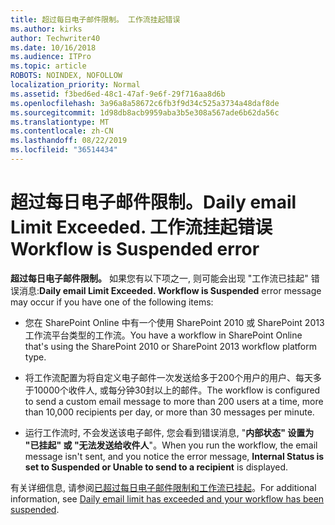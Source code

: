 ```yaml
---
title: 超过每日电子邮件限制。 工作流挂起错误
ms.author: kirks
author: Techwriter40
ms.date: 10/16/2018
ms.audience: ITPro
ms.topic: article
ROBOTS: NOINDEX, NOFOLLOW
localization_priority: Normal
ms.assetid: f3bed6ed-48c1-47af-9e6f-29f716aa8d6b
ms.openlocfilehash: 3a96a8a58672c6fb3f9d34c525a3734a48daf8de
ms.sourcegitcommit: 1d98db8acb9959aba3b5e308a567ade6b62da56c
ms.translationtype: MT
ms.contentlocale: zh-CN
ms.lasthandoff: 08/22/2019
ms.locfileid: "36514434"
---
```

# <a name="daily-email-limit-exceeded-workflow-is-suspended-error"></a><span data-ttu-id="40003-103">超过每日电子邮件限制。</span><span class="sxs-lookup"><span data-stu-id="40003-103">Daily email Limit Exceeded.</span></span> <span data-ttu-id="40003-104">工作流挂起错误</span><span class="sxs-lookup"><span data-stu-id="40003-104">Workflow is Suspended error</span></span>

 <span data-ttu-id="40003-105">**超过每日电子邮件限制。** 如果您有以下项之一, 则可能会出现 "工作流已挂起" 错误消息:</span><span class="sxs-lookup"><span data-stu-id="40003-105">**Daily email Limit Exceeded. Workflow is Suspended** error message may occur if you have one of the following items:</span></span> 
  
- <span data-ttu-id="40003-106">您在 SharePoint Online 中有一个使用 SharePoint 2010 或 SharePoint 2013 工作流平台类型的工作流。</span><span class="sxs-lookup"><span data-stu-id="40003-106">You have a workflow in SharePoint Online that's using the SharePoint 2010 or SharePoint 2013 workflow platform type.</span></span>
    
- <span data-ttu-id="40003-107">将工作流配置为将自定义电子邮件一次发送给多于200个用户的用户、每天多于10000个收件人, 或每分钟30封以上的邮件。</span><span class="sxs-lookup"><span data-stu-id="40003-107">The workflow is configured to send a custom email message to more than 200 users at a time, more than 10,000 recipients per day, or more than 30 messages per minute.</span></span>
    
- <span data-ttu-id="40003-108">运行工作流时, 不会发送该电子邮件, 您会看到错误消息, "**内部状态" 设置为 "已挂起" 或 "无法发送给收件人**"。</span><span class="sxs-lookup"><span data-stu-id="40003-108">When you run the workflow, the email message isn't sent, and you notice the error message, **Internal Status is set to Suspended or Unable to send to a recipient** is displayed.</span></span> 
    
<span data-ttu-id="40003-109">有关详细信息, 请参阅[已超过每日电子邮件限制和工作流已挂起](https://go.microsoft.com/fwlink/?Linkid=2031137)。</span><span class="sxs-lookup"><span data-stu-id="40003-109">For additional information, see [Daily email limit has exceeded and your workflow has been suspended](https://go.microsoft.com/fwlink/?Linkid=2031137).</span></span>
  
